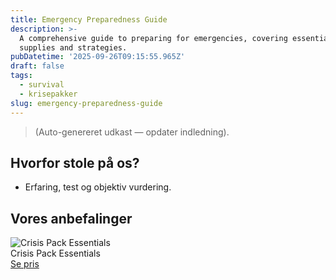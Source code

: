 ```yaml
---
title: Emergency Preparedness Guide
description: >-
  A comprehensive guide to preparing for emergencies, covering essential
  supplies and strategies.
pubDatetime: '2025-09-26T09:15:55.965Z'
draft: false
tags:
  - survival
  - krisepakker
slug: emergency-preparedness-guide
---
```

> (Auto-genereret udkast — opdater indledning).

## Hvorfor stole på os?
- Erfaring, test og objektiv vurdering.

## Vores anbefalinger


<!-- Auto: Affiliate-kort fra Products/SKUs -->

<div class="aff-card"><img src="abstract_15.png (https://v5.airtableusercontent.com/v3/u/45/45/1758888000000/qRYfyO-Rylp52_mK4Tl75g/l6406TlVcM2Jn-M7ZR-HFrCuIJMIJb81XebOhjfO5vRXOaU-bfk-voJ959cJX5NV91eeV2rOq28VmcXfyXmvjSIPgulschnh7FDaIBGhvgq40gc6PpC9FaB_aLyyTIHMwAjQUca6_jTf-SqcISzMuL1LpMl4lX2wVb_evUJyl_I/nuGUzFvcZgHu2L2BtEq7HhELC9nr_RSS9SsmgABwCQM)" alt="Crisis Pack Essentials" class="aff-card__img" /><div class="aff-card__meta"><div class="aff-card__title">Crisis Pack Essentials</div><a class="aff-btn" href="https://affiliate.homeessentialsee62.com/deal789?utm_source=klartilalt&utm_medium=affiliate&subid=emergency-preparedness-guide-2025-09-26" rel="sponsored nofollow noopener" target="_blank">Se pris</a></div></div>

